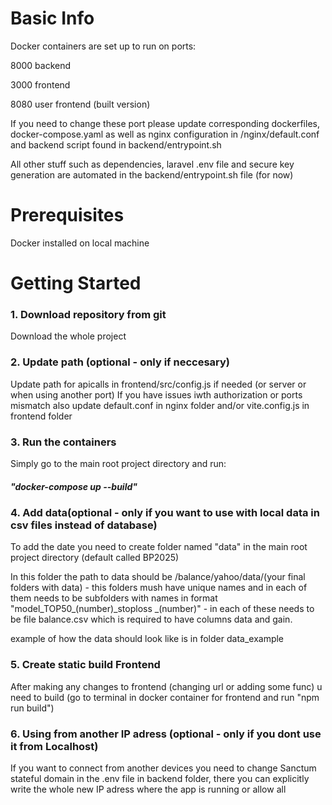 # Basic Info
Docker containers are set up to run on ports: 

8000 backend 

3000 frontend

8080 user frontend (built version)

If you need to change these port please update corresponding dockerfiles, docker-compose.yaml as well as nginx configuration in /nginx/default.conf and backend script found in backend/entrypoint.sh

All other stuff such as dependencies, laravel .env file and secure key generation are automated in the backend/entrypoint.sh file (for now)


# Prerequisites 
Docker installed on local machine

# Getting Started

### 1. Download repository from git
Download the whole project

### 2. Update path (optional - only if neccesary)
Update path for apicalls in frontend/src/config.js if needed (or server or when using another port)
If you have issues iwth authorization or ports mismatch also update default.conf in nginx folder and/or vite.config.js in frontend folder

### 3. Run the containers
Simply go to the main root project directory and run: 
##### "docker-compose up --build"

### 4. Add data(optional - only if you want to use with local data in csv files instead of database)
To add the date you need to create folder named "data" in the main root project directory (default called BP2025)

In this folder the path to data should be /balance/yahoo/data/(your final folders with data) - this folders mush have unique names and in each of them needs to be subfolders
with names in format "model_TOP50_(number)_stoploss _(number)" - in each of these needs to be file balance.csv which is required to have columns data and gain.

example of how the data should look like is in folder data_example

### 5. Create static build Frontend
After making any changes to frontend (changing url or adding some func) u need to build (go to terminal in docker container for frontend and run "npm run build")

### 6. Using from another IP adress (optional - only if you dont use it from Localhost)
If you want to connect from another devices you need to change Sanctum stateful domain in the .env file in backend folder, there you can explicitly write the whole new IP adress where the app is running or allow all

